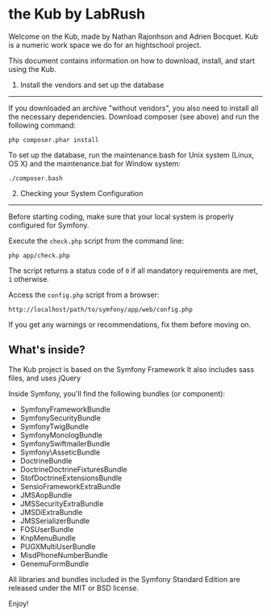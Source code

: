 the Kub by LabRush
==================

Welcome on the Kub, made by Nathan Rajonhson and Adrien Bocquet.
Kub is a numeric work space we do for an hightschool project.

This document contains information on how to download, install, and start
using the Kub.

1) Install the vendors and set up the database
----------------------------------------------

If you downloaded an archive "without vendors", you also need to install all
the necessary dependencies. Download composer (see above) and run the
following command:

    php composer.phar install

To set up the database, run the maintenance.bash for Unix system (Linux, OS X)
and the maintenance.bat for Window system:

	./composer.bash

2) Checking your System Configuration
-------------------------------------

Before starting coding, make sure that your local system is properly
configured for Symfony.

Execute the `check.php` script from the command line:

    php app/check.php

The script returns a status code of `0` if all mandatory requirements are met,
`1` otherwise.

Access the `config.php` script from a browser:

    http://localhost/path/to/symfony/app/web/config.php

If you get any warnings or recommendations, fix them before moving on.


What's inside?
---------------

The Kub project is based on the Symfony Framework
It also includes sass files, and uses jQuery

Inside Symfony, you'll find the following bundles (or component):
 - SymfonyFrameworkBundle
 - SymfonySecurityBundle
 - SymfonyTwigBundle
 - SymfonyMonologBundle
 - SymfonySwiftmailerBundle
 - Symfony\AsseticBundle
 - DoctrineBundle
 - DoctrineDoctrineFixturesBundle
 - StofDoctrineExtensionsBundle
 - SensioFrameworkExtraBundle
 - JMSAopBundle
 - JMSSecurityExtraBundle
 - JMSDiExtraBundle
 - JMSSerializerBundle
 - FOSUserBundle
 - KnpMenuBundle
 - PUGXMultiUserBundle
 - MisdPhoneNumberBundle
 - GenemuFormBundle

All libraries and bundles included in the Symfony Standard Edition are
released under the MIT or BSD license.

Enjoy!


